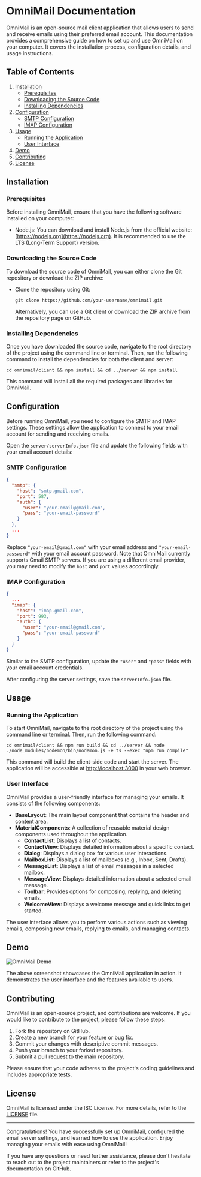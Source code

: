 # OmniMail Documentation

OmniMail is an open-source mail client application that allows users to send and receive emails using their preferred email account. This documentation provides a comprehensive guide on how to set up and use OmniMail on your computer. It covers the installation process, configuration details, and usage instructions.

## Table of Contents
1. [Installation](#installation)
    - [Prerequisites](#prerequisites)
    - [Downloading the Source Code](#downloading-the-source-code)
    - [Installing Dependencies](#installing-dependencies)
2. [Configuration](#configuration)
    - [SMTP Configuration](#smtp-configuration)
    - [IMAP Configuration](#imap-configuration)
3. [Usage](#usage)
    - [Running the Application](#running-the-application)
    - [User Interface](#user-interface)
4. [Demo](#demo)
5. [Contributing](#contributing)
6. [License](#license)

## Installation <a name="installation"></a>

### Prerequisites <a name="prerequisites"></a>

Before installing OmniMail, ensure that you have the following software installed on your computer:

- Node.js: You can download and install Node.js from the official website: [https://nodejs.org](https://nodejs.org). It is recommended to use the LTS (Long-Term Support) version.

### Downloading the Source Code <a name="downloading-the-source-code"></a>

To download the source code of OmniMail, you can either clone the Git repository or download the ZIP archive:

- Clone the repository using Git:
  ```
  git clone https://github.com/your-username/omnimail.git
  ```
  Alternatively, you can use a Git client or download the ZIP archive from the repository page on GitHub.

### Installing Dependencies <a name="installing-dependencies"></a>

Once you have downloaded the source code, navigate to the root directory of the project using the command line or terminal. Then, run the following command to install the dependencies for both the client and server:

```
cd omnimail/client && npm install && cd ../server && npm install
```

This command will install all the required packages and libraries for OmniMail.

## Configuration <a name="configuration"></a>

Before running OmniMail, you need to configure the SMTP and IMAP settings. These settings allow the application to connect to your email account for sending and receiving emails.

Open the `server/serverInfo.json` file and update the following fields with your email account details:

### SMTP Configuration <a name="smtp-configuration"></a>

```json
{
  "smtp": {
    "host": "smtp.gmail.com",
    "port": 587,
    "auth": {
      "user": "your-email@gmail.com",
      "pass": "your-email-password"
    }
  },
  ...
}
```

Replace `"your-email@gmail.com"` with your email address and `"your-email-password"` with your email account password. Note that OmniMail currently supports Gmail SMTP servers. If you are using a different email provider, you may need to modify the `host` and `port` values accordingly.

### IMAP Configuration <a name="imap-configuration"></a>

```json
{
  ...
  "imap": {
    "host": "imap.gmail.com",
    "port": 993,
    "auth": {
      "user": "your-email@gmail.com",
      "pass": "your-email-password"
    }
  }
}
```

Similar to the SMTP configuration, update the `"user"` and `"pass"` fields with your email account credentials.

After configuring the server settings, save the `serverInfo.json` file.

## Usage <a name="usage"></a>

### Running the Application <a name="running-the-application"></a>

To start OmniMail, navigate to the root directory of the project using the command line or terminal. Then, run the following command:

```
cd omnimail/client && npm run build && cd ../server && node ./node_modules/nodemon/bin/nodemon.js -e ts --exec "npm run compile"
```

This command will build the client-side code and start the server. The application will be accessible at [http://localhost:3000](http://localhost:3000) in your web browser.

### User Interface <a name="user-interface"></a>

OmniMail provides a user-friendly interface for managing your emails. It consists of the following components:

- **BaseLayout**: The main layout component that contains the header and content area.
- **MaterialComponents**: A collection of reusable material design components used throughout the application.
    - **ContactList**: Displays a list of contacts.
    - **ContactView**: Displays detailed information about a specific contact.
    - **Dialog**: Displays a dialog box for various user interactions.
    - **MailboxList**: Displays a list of mailboxes (e.g., Inbox, Sent, Drafts).
    - **MessageList**: Displays a list of email messages in a selected mailbox.
    - **MessageView**: Displays detailed information about a selected email message.
    - **Toolbar**: Provides options for composing, replying, and deleting emails.
    - **WelcomeView**: Displays a welcome message and quick links to get started.

The user interface allows you to perform various actions such as viewing emails, composing new emails, replying to emails, and managing contacts.

## Demo <a name="demo"></a>

![OmniMail Demo](https://ibb.co/CW7bcc6)

The above screenshot showcases the OmniMail application in action. It demonstrates the user interface and the features available to users.

## Contributing <a name="contributing"></a>

OmniMail is an open-source project, and contributions are welcome. If you would like to contribute to the project, please follow these steps:

1. Fork the repository on GitHub.
2. Create a new branch for your feature or bug fix.
3. Commit your changes with descriptive commit messages.
4. Push your branch to your forked repository.
5. Submit a pull request to the main repository.

Please ensure that your code adheres to the project's coding guidelines and includes appropriate tests.

## License <a name="license"></a>

OmniMail is licensed under the ISC License. For more details, refer to the [LICENSE](https://github.com/your-username/omnimail/blob/main/LICENSE) file.

---

Congratulations! You have successfully set up OmniMail, configured the email server settings, and learned how to use the application. Enjoy managing your emails with ease using OmniMail!

If you have any questions or need further assistance, please don't hesitate to reach out to the project maintainers or refer to the project's documentation on GitHub.